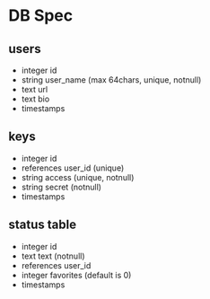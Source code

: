 # DB Spec

## users
  * integer id
  * string user_name (max 64chars, unique, notnull)
  * text url
  * text bio
  * timestamps

## keys
  * integer id
  * references user_id (unique)
  * string access (unique, notnull)
  * string secret (notnull)
  * timestamps

## status table
  * integer id
  * text text (notnull)
  * references user_id
  * integer favorites (default is 0)
  * timestamps

